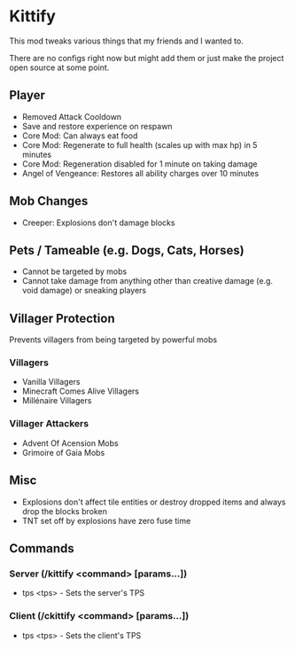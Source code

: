 # Kittify

This mod tweaks various things that my friends and I wanted to.

There are no configs right now but might add them or just make the project open source at some point.

## Player

- Removed Attack Cooldown
- Save and restore experience on respawn
- Core Mod: Can always eat food
- Core Mod: Regenerate to full health (scales up with max hp) in 5 minutes
- Core Mod: Regeneration disabled for 1 minute on taking damage
- Angel of Vengeance: Restores all ability charges over 10 minutes

## Mob Changes

- Creeper: Explosions don't damage blocks

## Pets / Tameable (e.g. Dogs, Cats, Horses)

- Cannot be targeted by mobs
- Cannot take damage from anything other than creative damage (e.g. void damage) or sneaking players

## Villager Protection

Prevents villagers from being targeted by powerful mobs

### Villagers

- Vanilla Villagers
- Minecraft Comes Alive Villagers
- Millénaire Villagers

### Villager Attackers

- Advent Of Acension Mobs
- Grimoire of Gaia Mobs

## Misc

- Explosions don't affect tile entities or destroy dropped items and always drop the blocks broken
- TNT set off by explosions have zero fuse time

## Commands

### Server (/kittify \<command> [params...])

- tps \<tps> - Sets the server's TPS

### Client (/ckittify \<command> [params...])

- tps \<tps> - Sets the client's TPS
